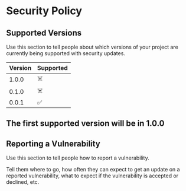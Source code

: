 # Security Policy

## Supported Versions

Use this section to tell people about which versions of your project are
currently being supported with security updates.

| Version | Supported          |
| ------- | ------------------ |
| 1.0.0   | ☠️                 |
| 0.1.0   | ☠️                 |
| 0.0.1   | :white_check_mark: |

## The first supported version will be in 1.0.0

## Reporting a Vulnerability

Use this section to tell people how to report a vulnerability.

Tell them where to go, how often they can expect to get an update on a
reported vulnerability, what to expect if the vulnerability is accepted or
declined, etc.
